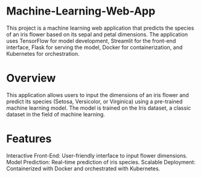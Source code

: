 # Machine-Learning-Web-App

This project is a machine learning web application that predicts the species of an iris flower based on its sepal and petal dimensions. The application uses TensorFlow for model development, Streamlit for the front-end interface, Flask for serving the model, Docker for containerization, and Kubernetes for orchestration.

# Overview
This application allows users to input the dimensions of an iris flower and predict its species (Setosa, Versicolor, or Virginica) using a pre-trained machine learning model. The model is trained on the Iris dataset, a classic dataset in the field of machine learning.

# Features
  Interactive Front-End: User-friendly interface to input flower dimensions.
  Model Prediction: Real-time prediction of iris species.
  Scalable Deployment: Containerized with Docker and orchestrated with Kubernetes.
